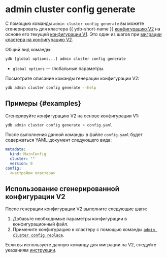 # admin cluster config generate

С помощью команды `admin cluster config generate` вы можете сгенерировать для кластера {{ ydb-short-name }} [конфигурацию V2](../../../../../devops/configuration-management/configuration-v2/index.md) на основе его текущей [конфигурации V1](../../../../../devops/configuration-management/configuration-v1/index.md). Это один из шагов при [миграции кластера на конфигурацию V2](../../../../../devops/configuration-management/migration/migration-to-v2.md).

Общий вид команды:

```bash
ydb [global options...] admin cluster config generate
```

* `global options` — глобальные параметры.

Посмотрите описание команды генерации конфигурации V2:

```bash
ydb admin cluster config generate --help
```

## Примеры {#examples}

Сгенерируйте конфигурацию V2 на основе конфигурации V1:

```bash
ydb admin cluster config generate > config.yaml
```

После выполнения данной команды в файле `config.yaml` будет содержаться YAML-документ следующего вида:

```yaml
metadata:
  kind: MainConfig
  cluster: ""
  version: 0
config:
  <настройки кластера>
```

## Использование сгенерированной конфигурации V2

После генерации конфигурации V2 выполните следующие шаги:

1. Добавьте необходимые параметры конфигурации в конфигурационный файл.
2. Примените конфигурацию к кластеру с помощью команды [`admin cluster config replace`](replace.md).

Если вы используете данную команду для миграции на V2, следуйте указаниям [инструкции](../../../../../devops/configuration-management/migration/migration-to-v2.md).
